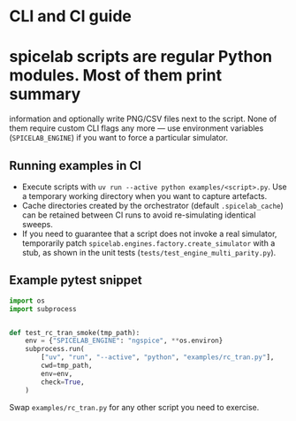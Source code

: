 # CLI and CI guide

# spicelab scripts are regular Python modules. Most of them print summary
information and optionally write PNG/CSV files next to the script. None of them
require custom CLI flags any more — use environment variables (`SPICELAB_ENGINE`)
if you want to force a particular simulator.

## Running examples in CI

- Execute scripts with `uv run --active python examples/<script>.py`. Use a
  temporary working directory when you want to capture artefacts.
- Cache directories created by the orchestrator (default `.spicelab_cache`) can
  be retained between CI runs to avoid re-simulating identical sweeps.
- If you need to guarantee that a script does not invoke a real simulator,
  temporarily patch `spicelab.engines.factory.create_simulator` with a stub, as
  shown in the unit tests (`tests/test_engine_multi_parity.py`).

## Example pytest snippet

```python
import os
import subprocess


def test_rc_tran_smoke(tmp_path):
    env = {"SPICELAB_ENGINE": "ngspice", **os.environ}
    subprocess.run(
        ["uv", "run", "--active", "python", "examples/rc_tran.py"],
        cwd=tmp_path,
        env=env,
        check=True,
    )
```

Swap `examples/rc_tran.py` for any other script you need to exercise.
